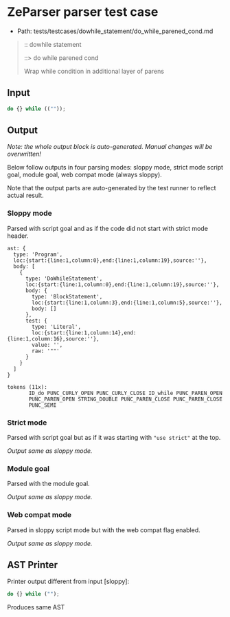 # ZeParser parser test case

- Path: tests/testcases/dowhile_statement/do_while_parened_cond.md

> :: dowhile statement
>
> ::> do while parened cond
>
> Wrap while condition in additional layer of parens

## Input

`````js
do {} while ((""));
`````

## Output

_Note: the whole output block is auto-generated. Manual changes will be overwritten!_

Below follow outputs in four parsing modes: sloppy mode, strict mode script goal, module goal, web compat mode (always sloppy).

Note that the output parts are auto-generated by the test runner to reflect actual result.

### Sloppy mode

Parsed with script goal and as if the code did not start with strict mode header.

`````
ast: {
  type: 'Program',
  loc:{start:{line:1,column:0},end:{line:1,column:19},source:''},
  body: [
    {
      type: 'DoWhileStatement',
      loc:{start:{line:1,column:0},end:{line:1,column:19},source:''},
      body: {
        type: 'BlockStatement',
        loc:{start:{line:1,column:3},end:{line:1,column:5},source:''},
        body: []
      },
      test: {
        type: 'Literal',
        loc:{start:{line:1,column:14},end:{line:1,column:16},source:''},
        value: '',
        raw: '""'
      }
    }
  ]
}

tokens (11x):
       ID_do PUNC_CURLY_OPEN PUNC_CURLY_CLOSE ID_while PUNC_PAREN_OPEN
       PUNC_PAREN_OPEN STRING_DOUBLE PUNC_PAREN_CLOSE PUNC_PAREN_CLOSE
       PUNC_SEMI
`````

### Strict mode

Parsed with script goal but as if it was starting with `"use strict"` at the top.

_Output same as sloppy mode._

### Module goal

Parsed with the module goal.

_Output same as sloppy mode._

### Web compat mode

Parsed in sloppy script mode but with the web compat flag enabled.

_Output same as sloppy mode._

## AST Printer

Printer output different from input [sloppy]:

````js
do {} while ("");
````

Produces same AST
